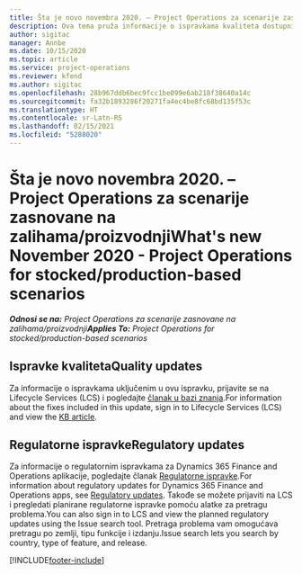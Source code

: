 ```yaml
---
title: Šta je novo novembra 2020. – Project Operations za scenarije zasnovane na zalihama/proizvodnji
description: Ova tema pruža informacije o ispravkama kvaliteta dostupnim u izdanju usluge Project Operations za novembar 2020. za scenarije zasnovane na proizvodnji.
author: sigitac
manager: Annbe
ms.date: 10/15/2020
ms.topic: article
ms.service: project-operations
ms.reviewer: kfend
ms.author: sigitac
ms.openlocfilehash: 28b967ddb6bec9fcc1be099e6ab218f38640a14c
ms.sourcegitcommit: fa32b1893286f20271fa4ec4be8fc68bd135f53c
ms.translationtype: HT
ms.contentlocale: sr-Latn-RS
ms.lasthandoff: 02/15/2021
ms.locfileid: "5288020"
---
```

# <a name="whats-new-november-2020---project-operations-for-stockedproduction-based-scenarios"></a><span data-ttu-id="3226f-103">Šta je novo novembra 2020. – Project Operations za scenarije zasnovane na zalihama/proizvodnji</span><span class="sxs-lookup"><span data-stu-id="3226f-103">What's new November 2020 - Project Operations for stocked/production-based scenarios</span></span>

<span data-ttu-id="3226f-104">_**Odnosi se na:** Project Operations za scenarije zasnovane na zalihama/proizvodnji_</span><span class="sxs-lookup"><span data-stu-id="3226f-104">_**Applies To:** Project Operations for stocked/production-based scenarios_</span></span>

## <a name="quality-updates"></a><span data-ttu-id="3226f-105">Ispravke kvaliteta</span><span class="sxs-lookup"><span data-stu-id="3226f-105">Quality updates</span></span>

<span data-ttu-id="3226f-106">Za informacije o ispravkama uključenim u ovu ispravku, prijavite se na Lifecycle Services (LCS) i pogledajte [članak u bazi znanja](https://fix.lcs.dynamics.com/Issue/Details?bugId=488609&amp;dbType=3&amp;qc=8251e8e1d5e2386de850599926c1adc3fec8e2ba25308036d22cdfe0a1c28fc7).</span><span class="sxs-lookup"><span data-stu-id="3226f-106">For information about the fixes included in this update, sign in to Lifecycle Services (LCS) and view the [KB article](https://fix.lcs.dynamics.com/Issue/Details?bugId=488609&amp;dbType=3&amp;qc=8251e8e1d5e2386de850599926c1adc3fec8e2ba25308036d22cdfe0a1c28fc7).</span></span>

## <a name="regulatory-updates"></a><span data-ttu-id="3226f-107">Regulatorne ispravke</span><span class="sxs-lookup"><span data-stu-id="3226f-107">Regulatory updates</span></span>

<span data-ttu-id="3226f-108">Za informacije o regulatornim ispravkama za Dynamics 365 Finance and Operations aplikacije, pogledajte članak [Regulatorne ispravke](https://docs.microsoft.com/dynamics365/finance/localizations/regulatory-updates).</span><span class="sxs-lookup"><span data-stu-id="3226f-108">For information about regulatory updates for Dynamics 365 Finance and Operations apps, see [Regulatory updates](https://docs.microsoft.com/dynamics365/finance/localizations/regulatory-updates).</span></span> <span data-ttu-id="3226f-109">Takođe se možete prijaviti na LCS i pregledati planirane regulatorne ispravke pomoću alatke za pretragu problema.</span><span class="sxs-lookup"><span data-stu-id="3226f-109">You can also sign in to LCS and view the planned regulatory updates using the Issue search tool.</span></span> <span data-ttu-id="3226f-110">Pretraga problema vam omogućava pretragu po zemlji, tipu funkcije i izdanju.</span><span class="sxs-lookup"><span data-stu-id="3226f-110">Issue search lets you search by country, type of feature, and release.</span></span>


[!INCLUDE[footer-include](../../includes/footer-banner.md)]